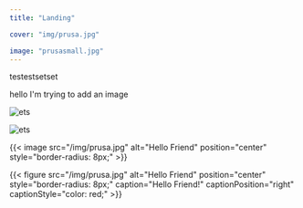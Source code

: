 ```yaml
---
title: "Landing"

cover: "img/prusa.jpg"

image: "prusasmall.jpg"
---
```


testestsetset 

hello I'm trying to add an image



![ets](https://remilarius.github.io/project/img/hammock.jpg)


![ets](https://remilarius.github.io/project/img/dragongrace.jpg)

{{< image src="/img/prusa.jpg" alt="Hello Friend" position="center" style="border-radius: 8px;" >}}

{{< figure src="/img/prusa.jpg" alt="Hello Friend" position="center" style="border-radius: 8px;" caption="Hello Friend!" captionPosition="right" captionStyle="color: red;" >}}